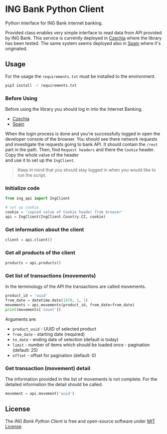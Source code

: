 # ING Bank Python Client

Python interface for ING Bank internet banking.

Provided class enables very simple interface to read data from API 
provided by ING Bank. This service is currently deployed in 
[Czechia](https://ib.ing.cz/transactional-cz/) where the library 
has been tested. The same system seems deployed also in 
[Spain](https://ing.ingdirect.es/app-login/) where it's originated.

## Usage

For the usage the `requirements.txt` must be installed to the 
environment.
```bash
pip3 install -r requirements.txt
```

### Before Using
Before using the library you should log in into the Internet Banking.
- [Czechia](https://ib.ing.cz/transactional-cz/)
- [Spain](https://ing.ingdirect.es/app-login/)

When the login process is done and you're successfully logged in open 
the developer console of the browser. You should see there network 
requests and investigate the requests going to bank API. It should 
contain the `/rest` part in the path. Then, find `Request headers` and 
there the `Cookie` header. Copy the whole value of the header  
and use it to set up the `IngClient`. 
 
> Keep in mind that you should stay logged in when you would like to
 run the script. 

### Initialize code
```python
from ing_api import IngClient

# set up cookie
cookie = 'copied value of Cookie header from browser'
api = IngClient(IngClient.Country.CZ, cookie)
```

### Get information about the client
```python
client = api.client()
```

### Get all products of the client
```python
products = api.products()
```

### Get list of transactions (movements)
In the terminology of the API the transactions are called movements.  

```python
product_id = 'uuid'
from_date = datetime.date(1970, 1, 1)
movements = api.movements(product_id, from_date=from_date)
print(movements['count'])
```

Arguments are:
- `product_uuid` - UUID of selected product
- `from_date` - starting date (required)
- `to_date` - ending date of selection (default is today)
- `limit` - number of items which should be loaded once - pagination (default: 25)
- `offset` - offset for pagination (default: 0)

### Get transaction (movement) detail
The information provided in the list of movements is not complete. For 
the detailed information the detail should be called.

```python
movement = api.movement('uuid')
```

## License
The *ING Bank Python Client* is free and open-source software under [MIT License](LICENSE).